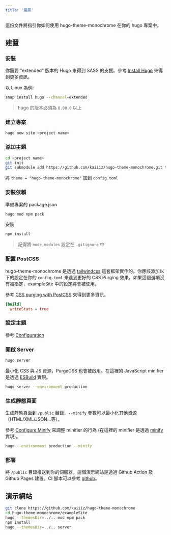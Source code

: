 ```yaml
---
title: '建置'
---
```


這份文件將指引你如何使用 hugo-theme-monochrome 在你的 hugo 專案中。

## 建置

### 安裝

你需要 "extended" 版本的 Hugo 來得到 SASS 的支援。參考 [Install Hugo](https://gohugo.io/getting-started/installing/) 來得到更多資訊。

以 Linux 為例:

```bash
snap install hugo --channel=extended
```

> hugo 的版本必須為 `0.80.0` 以上

### 建立專案

```bash
hugo new site <project name>
```

### 添加主題

```bash
cd <project name>
git init
git submodule add https://github.com/kaiiiz/hugo-theme-monochrome.git themes/hugo-theme-monochrome
```

將 `theme = "hugo-theme-monochrome"` 加到 `config.toml`

### 安裝依賴

準備專案的 package.json

```bash
hugo mod npm pack
```

安裝

```bash
npm install
```

> 記得將 `node_modules` 設定在 `.gitignore` 中

### 配置 PostCSS

hugo-theme-monochrome 是透過 [tailwindcss](https://tailwindcss.com/) 這套框架實作的。你應該添加以下的設定在你的 `config.toml` 來達到更好的 CSS Purging 效果，如果這個選項沒有被指定，exampleSite 中的設定將會被使用。

參考 [CSS purging with PostCSS](https://gohugo.io/hugo-pipes/postprocess/#css-purging-with-postcss) 來得到更多資訊。

```toml
[build]
  writeStats = true
```

### 設定主題

參考 [Configuration](/hugo-theme-monochrome/configuration/)

### 開啟 Server

```bash
hugo server
```

最小化 CSS 與 JS 資源，PurgeCSS 也會被啟用。在這裡的 JavaScript minifier 是透過 [ESBuild](https://github.com/evanw/esbuild) 實現。

```bash
hugo server --environment production
```

### 生成靜態頁面

生成靜態頁面到 `/public` 目錄，`--minify` 參數可以最小化其他資源（HTML/XML/JSON...等）。

參考 [Configure Minify](https://gohugo.io/getting-started/configuration/#configure-minify) 來調整 minifier 的行為 (在這裡的 minifier 是透過 [minify](https://github.com/tdewolff/minify) 實現)。

```bash
hugo --environment production --minify
```

### 部署

將 `/public` 目錄推送到你的伺服器，這個演示網站是透過 Github Action 及 Github Pages 建置。CI 腳本可以參考 [github](https://github.com/kaiiiz/hugo-theme-monochrome/blob/main/.github/workflows/gh-pages.yml)。

## 演示網站

```bash
git clone https://github.com/kaiiiz/hugo-theme-monochrome
cd hugo-theme-monochrome/exampleSite
hugo --themesDir=../.. mod npm pack
npm install
hugo --themesDir=../.. server
```
